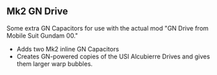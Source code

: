 ## Mk2 GN Drive
Some extra GN Capacitors for use with the actual mod "GN Drive from Mobile Suit Gundam 00." 
  * Adds two Mk2 inline GN Capacitors
  * Creates GN-powered copies of the USI Alcubierre Drives and gives them larger warp bubbles.